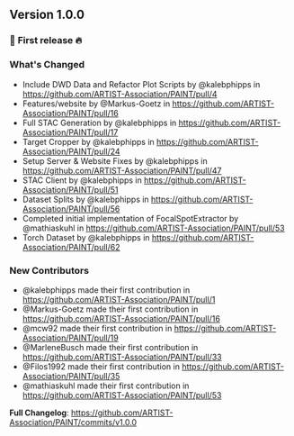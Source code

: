 ## Version 1.0.0

### :rocket: **First release** :fire:

### What's Changed
* Include DWD Data and Refactor Plot Scripts by @kalebphipps in https://github.com/ARTIST-Association/PAINT/pull/4
* Features/website by @Markus-Goetz in https://github.com/ARTIST-Association/PAINT/pull/16
* Full STAC Generation by @kalebphipps in https://github.com/ARTIST-Association/PAINT/pull/17
* Target Cropper by @kalebphipps in https://github.com/ARTIST-Association/PAINT/pull/24
* Setup Server & Website Fixes by @kalebphipps in https://github.com/ARTIST-Association/PAINT/pull/47
* STAC Client by @kalebphipps in https://github.com/ARTIST-Association/PAINT/pull/51
* Dataset Splits by @kalebphipps in https://github.com/ARTIST-Association/PAINT/pull/56
* Completed initial implementation of FocalSpotExtractor by @mathiaskuhl in https://github.com/ARTIST-Association/PAINT/pull/53
* Torch Dataset by @kalebphipps in https://github.com/ARTIST-Association/PAINT/pull/62

### New Contributors
* @kalebphipps made their first contribution in https://github.com/ARTIST-Association/PAINT/pull/1
* @Markus-Goetz made their first contribution in https://github.com/ARTIST-Association/PAINT/pull/16
* @mcw92 made their first contribution in https://github.com/ARTIST-Association/PAINT/pull/19
* @MarleneBusch made their first contribution in https://github.com/ARTIST-Association/PAINT/pull/33
* @Filos1992 made their first contribution in https://github.com/ARTIST-Association/PAINT/pull/35
* @mathiaskuhl made their first contribution in https://github.com/ARTIST-Association/PAINT/pull/53

**Full Changelog**: https://github.com/ARTIST-Association/PAINT/commits/v1.0.0
